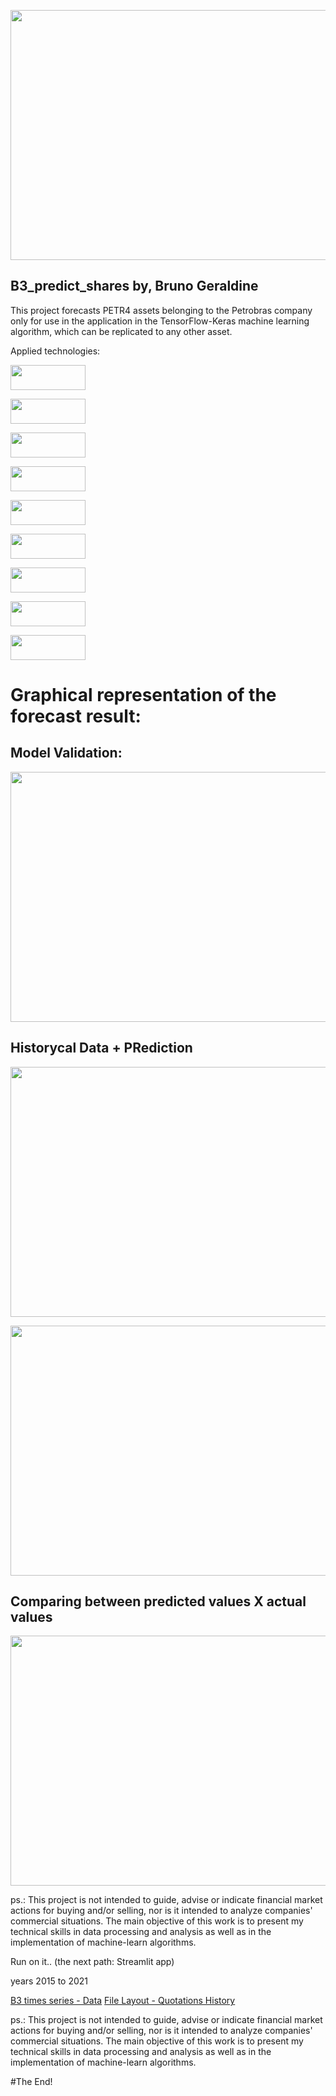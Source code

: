 
<p align="center">
  <img width="1000" height="400" src="https://user-images.githubusercontent.com/87772120/159761251-5fe36a23-d9ec-4fef-af06-06e470ab5824.png"
       </p>

## B3_predict_shares by, Bruno Geraldine
	
This project forecasts PETR4 assets belonging to the Petrobras company only for use in the application in the TensorFlow-Keras machine learning algorithm, which can be replicated to any other asset.
 
Applied technologies:

	
<p align="left">
	<img width="120" height="40" src="https://user-images.githubusercontent.com/87772120/159763266-78c6c238-ce8f-409e-a68e-4a40d93fd612.png"
	     </p>

	
<p align="left">
	<img width="120" height="40" src="https://user-images.githubusercontent.com/87772120/159763028-04a8034b-4cb4-49dd-9a1f-da66539fee47.png"
	     </p>

	
<p align="left">
	<img width="120" height="40" src="https://user-images.githubusercontent.com/87772120/159762661-ba75c3a5-d85a-4d7a-a293-54fb6c6dd687.png"
	     </p>
	
	
	
	
	
	
<p align="left">
	<img width="120" height="40"  src="https://user-images.githubusercontent.com/87772120/159754471-50912611-bc05-4dd6-8e56-5a678c22b7a3.png"
	     </p>
	
	
<p align="left">
	<img width="120" height="40"  src="https://user-images.githubusercontent.com/87772120/159761744-dd023ad0-5573-43d6-8411-bccbee11a396.png"
	     </p>


<p align="left">
	<img width="120" height="40"  src="https://user-images.githubusercontent.com/87772120/159762122-2c53b719-9bd1-4d48-9501-b5b63ae3e214.png"
	     </p>

	
<p align="left">
	<img width="120" height="40" src="https://user-images.githubusercontent.com/87772120/159751017-a48e40fb-ccd6-49ad-8f12-5b5812c38066.png"]
	     </p> 

	
<p align="left">
	<img width="120" height="40" src="https://user-images.githubusercontent.com/87772120/159762382-0c6b6b0d-ce87-436e-a176-244a1b4eb3b6.png"
	     </p>

	
<p align="left">
	<img width="120" height="40" src="https://user-images.githubusercontent.com/87772120/159757447-f8e814e7-c076-4980-833e-2f9c1bd61863.png"
	     </p>


# Graphical representation of the forecast result:
	
## Model Validation:

<p align="center">
	<img width="1000" height="400" src="https://user-images.githubusercontent.com/87772120/161988585-06b1889a-ee88-4aaa-b69c-5bfc00be53f6.png"
	     </p>

	
## Historycal Data + PRediction

<p align="center">
	<img width="1000" height="400" src="https://user-images.githubusercontent.com/87772120/161988795-81e4e60d-2b82-4d84-870a-596ca770681e.png"
	     </p>


	
<p align="center">
	<img width="1000" height="400" src="https://user-images.githubusercontent.com/87772120/161989119-4d79c10c-fe84-40ee-8c10-51866a595963.png"
	     </p>
	
	
## Comparing between predicted values X actual values
	
<p align="center">
	<img width="1000" height="400" src="https://user-images.githubusercontent.com/87772120/161990578-5c92123b-6d5d-430c-8541-99ee4c9fcc4b.png"
	     </p>

	
	
	
 ps.: This project is not intended to guide, advise or indicate financial market actions for buying and/or selling, nor is it intended to analyze companies' commercial situations.
The main objective of this work is to present my technical skills in data processing and analysis as well as in the implementation of machine-learn algorithms.
 
 
 

 Run on it.. (the next path: Streamlit app)

years 2015 to 2021

[B3 times series - Data](https://www.b3.com.br/pt_br/market-data-e-indices/servicos-de-dados/market-data/historico/mercado-a-vista/series-historicas/)
[File Layout - Quotations History](https://www.b3.com.br/data/files/33/67/B9/50/D84057102C784E47AC094EA8/SeriesHistoricas_Layout.pdf)
                                       

 ps.: This project is not intended to guide, advise or indicate financial market actions for buying and/or selling, nor is it intended to analyze companies' commercial situations.
The main objective of this work is to present my technical skills in data processing and analysis as well as in the implementation of machine-learn algorithms.

#The End!
